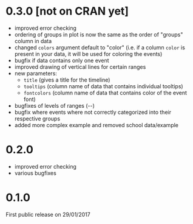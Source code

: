 # 0.3.0 [not on CRAN yet]

- improved error checking
- ordering of groups in plot is now the same as the order of "groups" column in data
- changed `colors` argument default to "color" (i.e. if a column `color` is present in your data, it will be used for coloring the events)
- bugfix if data contains only one event
- improved drawing of vertical lines for certain ranges
- new parameters: 
    + `title` (gives a title for the timeline)
    + `tooltips` (column name of data that contains individual tooltips)
    + `fontcolors` (column name of data that contains color of the event font)
- bugfixes of levels of ranges (_-_-)
- bugfix where events where not correctly categorized into their respective groups
- added more complex example and removed school data/example

# 0.2.0
- improved error checking
- various bugfixes

# 0.1.0

First public release on 29/01/2017
